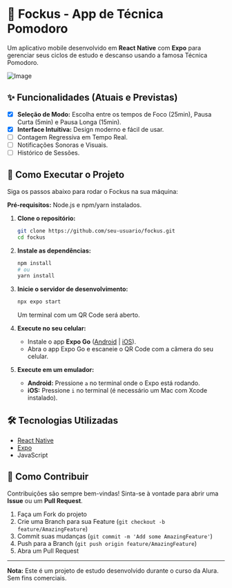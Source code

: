 # 🍅 Fockus - App de Técnica Pomodoro

Um aplicativo mobile desenvolvido em **React Native** com **Expo** para gerenciar seus ciclos de estudo e descanso usando a famosa Técnica Pomodoro.

![Image](https://github.com/user-attachments/assets/daf90811-6243-438d-93b2-bc4ed0d757d0)
## ✨ Funcionalidades (Atuais e Previstas)

-   [x] **Seleção de Modo:** Escolha entre os tempos de Foco (25min), Pausa Curta (5min) e Pausa Longa (15min).
-   [x] **Interface Intuitiva:** Design moderno e fácil de usar.
-   [ ] Contagem Regressiva em Tempo Real.
-   [ ] Notificações Sonoras e Visuais.
-   [ ] Histórico de Sessões.

## 🚀 Como Executar o Projeto

Siga os passos abaixo para rodar o Fockus na sua máquina:

**Pré-requisitos:** Node.js e npm/yarn instalados.

1.  **Clone o repositório:**
    ```bash
    git clone https://github.com/seu-usuario/fockus.git
    cd fockus
    ```

2.  **Instale as dependências:**
    ```bash
    npm install
    # ou
    yarn install
    ```

3.  **Inicie o servidor de desenvolvimento:**
    ```bash
    npx expo start
    ```
    Um terminal com um QR Code será aberto.

4.  **Execute no seu celular:**
    *   Instale o app **Expo Go** ([Android](https://play.google.com/store/apps/details?id=host.exp.exponent) | [iOS](https://apps.apple.com/br/app/expo-go/id982107779)).
    *   Abra o app Expo Go e escaneie o QR Code com a câmera do seu celular.

5.  **Execute em um emulador:**
    *   **Android:** Pressione `a` no terminal onde o Expo está rodando.
    *   **iOS:** Pressione `i` no terminal (é necessário um Mac com Xcode instalado).

## 🛠️ Tecnologias Utilizadas

-   [React Native](https://reactnative.dev/)
-   [Expo](https://expo.dev/)
-   JavaScript


## 🤝 Como Contribuir

Contribuições são sempre bem-vindas! Sinta-se à vontade para abrir uma **Issue** ou um **Pull Request**.

1.  Faça um Fork do projeto
2.  Crie uma Branch para sua Feature (`git checkout -b feature/AmazingFeature`)
3.  Commit suas mudanças (`git commit -m 'Add some AmazingFeature'`)
4.  Push para a Branch (`git push origin feature/AmazingFeature`)
5.  Abra um Pull Request

---

**Nota:** Este é um projeto de estudo desenvolvido durante o curso da Alura. Sem fins comerciais.

